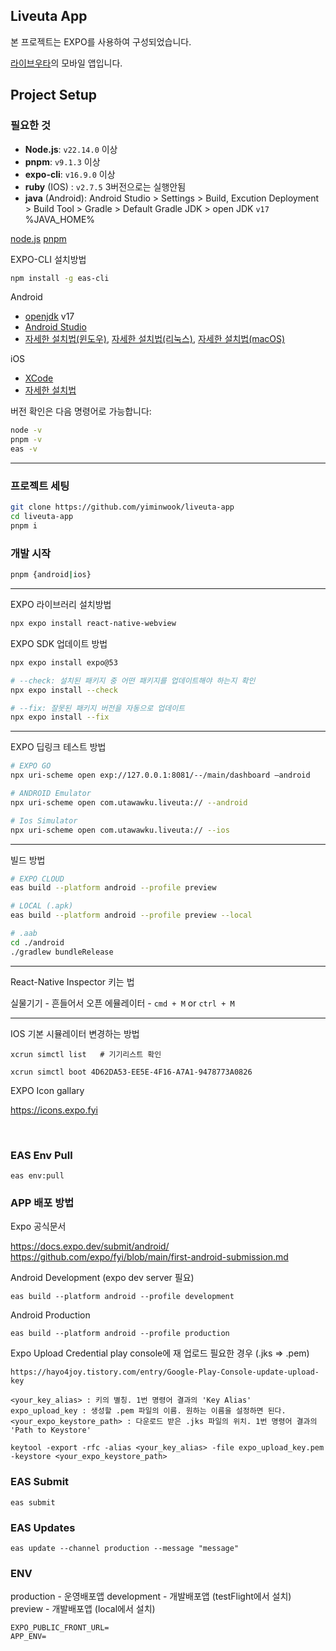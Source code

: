 ## Liveuta App

본 프로젝트는 EXPO를 사용하여 구성되었습니다.

[라이브우타](https://liveuta.vercel.app)의 모바일 앱입니다.

## Project Setup

### 필요한 것

- **Node.js**: `v22.14.0` 이상
- **pnpm**: `v9.1.3` 이상
- **expo-cli**: `v16.9.0` 이상
- **ruby** (IOS) : `v2.7.5` 3버전으로는 실행안됨
- **java** (Android): Android Studio > Settings > Build, Excution Deployment > Build Tool > Gradle > Default Gradle JDK > open JDK `v17` %JAVA_HOME%

[node.js](https://nodejs.org)
[pnpm](https://pnpm.io/ko/installation)

EXPO-CLI 설치방법

```bash
npm install -g eas-cli
```

Android

- [openjdk](https://openjdk.org/) v17
- [Android Studio](https://developer.android.com/studio)
- [자세한 설치법(윈도우)](https://reactnative.dev/docs/set-up-your-environment?platform=android&os=windows), [자세한 설치법(리눅스)](https://reactnative.dev/docs/set-up-your-environment?platform=android&os=linux), [자세한 설치법(macOS)](https://reactnative.dev/docs/set-up-your-environment?platform=android&os=macos)

iOS

- [XCode](https://itunes.apple.com/us/app/xcode/id497799835?mt=12)
- [자세한 설치법](https://reactnative.dev/docs/set-up-your-environment?platform=ios&os=macos)

버전 확인은 다음 명령어로 가능합니다:

```bash
node -v
pnpm -v
eas -v
```

---

### 프로젝트 세팅

```sh
git clone https://github.com/yiminwook/liveuta-app
cd liveuta-app
pnpm i
```

### 개발 시작

```sh
pnpm {android|ios}
```

---

EXPO 라이브러리 설치방법

```bash
npx expo install react-native-webview
```

EXPO SDK 업데이트 방법

```bash
npx expo install expo@53

# --check: 설치된 패키지 중 어떤 패키지를 업데이트해야 하는지 확인
npx expo install --check

# --fix: 잘못된 패키지 버전을 자동으로 업데이트
npx expo install --fix
```

---

EXPO 딥링크 테스트 방법

```bash
# EXPO GO
npx uri-scheme open exp://127.0.0.1:8081/--/main/dashboard —android

# ANDROID Emulator
npx uri-scheme open com.utawawku.liveuta:// --android

# Ios Simulator
npx uri-scheme open com.utawawku.liveuta:// --ios

```

---

빌드 방법

```bash
# EXPO CLOUD
eas build --platform android --profile preview

# LOCAL (.apk)
eas build --platform android --profile preview --local

# .aab
cd ./android
./gradlew bundleRelease
```

---

React-Native Inspector 키는 법

실물기기 - 흔들어서 오픈
에뮬레이터 - `cmd + M` or `ctrl + M`

---

IOS 기본 시뮬레이터 변경하는 방법

```
xcrun simctl list   # 기기리스트 확인

xcrun simctl boot 4D62DA53-EE5E-4F16-A7A1-9478773A0826
```

EXPO Icon gallary

https://icons.expo.fyi

<br />

### EAS Env Pull

`eas env:pull`

### APP 배포 방법

Expo 공식문서

https://docs.expo.dev/submit/android/
https://github.com/expo/fyi/blob/main/first-android-submission.md

Android Development (expo dev server 필요)

`eas build --platform android --profile development`

Android Production

`eas build --platform android --profile production`

Expo Upload Credential play console에 재 업로드 필요한 경우 (.jks => .pem)

`https://hayo4joy.tistory.com/entry/Google-Play-Console-update-upload-key`

```
<your_key_alias> : 키의 별칭. 1번 명령어 결과의 'Key Alias'
expo_upload_key : 생성할 .pem 파일의 이름. 원하는 이름을 설정하면 된다.
<your_expo_keystore_path> : 다운로드 받은 .jks 파일의 위치. 1번 명령어 결과의 'Path to Keystore'

keytool -export -rfc -alias <your_key_alias> -file expo_upload_key.pem -keystore <your_expo_keystore_path>
```

### EAS Submit

`eas submit`

### EAS Updates

`eas update --channel production --message "message"`

### ENV

production - 운영배포앱
development - 개발배포앱 (testFlight에서 설치)
preview - 개발배포앱 (local에서 설치)

```
EXPO_PUBLIC_FRONT_URL=
APP_ENV=
```
